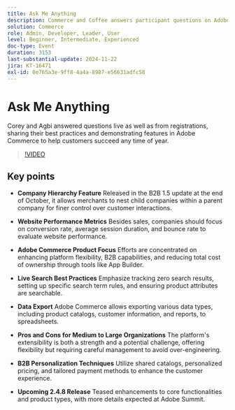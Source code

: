 ```yaml
---
title: Ask Me Anything
description: Commerce and Coffee answers participant questions on Adobe Commerce, exploring company hierarchy, website performance metrics, B2B personalization, live search best practices, and upcoming product enhancements.
solution: Commerce
role: Admin, Developer, Leader, User
level: Beginner, Intermediate, Experienced
doc-type: Event
duration: 3153
last-substantial-update: 2024-11-22
jira: KT-16471
exl-id: 0e765a3e-9ff8-4a4a-8987-e56631adfc58
---
```

# Ask Me Anything

Corey and Agbi answered questions live as well as from registrations, sharing their best practices and demonstrating features in Adobe Commerce to help customers succeed any time of year.
>[!VIDEO](https://video.tv.adobe.com/v/3437034/?learn=on&enablevpops)

## Key points

* **Company Hierarchy Feature** Released in the B2B 1.5 update at the end of October, it allows merchants to nest child companies within a parent company for finer control over customer interactions.

* **Website Performance Metrics** Besides sales, companies should focus on conversion rate, average session duration, and bounce rate to evaluate website performance.

* **Adobe Commerce Product Focus** Efforts are concentrated on enhancing platform flexibility, B2B capabilities, and reducing total cost of ownership through tools like App Builder.

* **Live Search Best Practices** Emphasize tracking zero search results, setting up specific search term rules, and ensuring product attributes are searchable.

* **Data Export** Adobe Commerce allows exporting various data types, including product catalogs, customer information, and reports, to spreadsheets.

* **Pros and Cons for Medium to Large Organizations** The platform's extensibility is both a strength and a potential challenge, offering flexibility but requiring careful management to avoid over-engineering.

* **B2B Personalization Techniques** Utilize shared catalogs, personalized pricing, and tailored payment methods to enhance the customer experience.

* **Upcoming 2.4.8 Release** Teased enhancements to core functionalities and product types, with more details expected at Adobe Summit.
